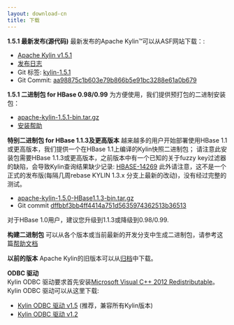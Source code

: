 ```yaml
---
layout: download-cn
title: 下载
---
```


__1.5.1 最新发布(源代码)__
最新发布的Apache Kylin™可以从ASF网站下载：:

* [Apache Kylin v1.5.1](http://www.apache.org/dyn/closer.cgi/kylin/apache-kylin-1.5.1/)
* [发布日志](http://kylin.apache.org/docs15/release_notes.html)
* Git 标签: [kylin-1.5.1](https://github.com/apache/kylin/tree/kylin-1.5.1)
* Git Commit: [aa98875c1b603e79b866b5e91bc3288e61a0b679](https://github.com/apache/kylin/commit/aa98875c1b603e79b866b5e91bc3288e61a0b679)

__1.5.1 二进制包 for HBase 0.98/0.99__
为方便使用，我们提供预打包的二进制安装包：

* [apache-kylin-1.5.1-bin.tar.gz](https://dist.apache.org/repos/dist/release/kylin/apache-kylin-1.5.1/apache-kylin-1.5.1-bin.tar.gz)
* [安装帮助](http://kylin.apache.org/docs15/install)

__特别二进制包 for HBase 1.1.3及更高版本__
越来越多的用户开始部署使用HBase 1.1或更高版本，我们提供一个在HBase 1.1上编译的Kylin快照二进制包；
请注意此安装包需要HBase 1.1.3或更高版本，之前版本中有一个已知的关于fuzzy key过滤器的缺陷，会导致Kylin查询结果缺少记录: [HBASE-14269](https://issues.apache.org/jira/browse/HBASE-14269)
此外请注意，这不是一个正式的发布版(每隔几周rebase KYLIN 1.3.x 分支上最新的改动)，没有经过完整的测试。

* [apache-kylin-1.5.0-HBase1.1.3-bin.tar.gz](https://dist.apache.org/repos/dist/release/kylin/apache-kylin-1.5.0/apache-kylin-1.5.0-HBase1.1.3-bin.tar.gz)
* Git commit [dffbbf3bb4ff4414a751d5635974362513b36513](https://github.com/apache/kylin/commit/dffbbf3bb4ff4414a751d5635974362513b36513) 

对于HBase 1.0用户，建议您升级到1.1.3或降级到0.98/0.99.

__构建二进制包__
可以从各个版本或当前最新的开发分支中生成二进制包，请参考这篇[帮助文档](https://kylin.apache.org/development/howto_package.html)

__以前的版本__
Apache Kylin的旧版本可以从[归档](https://archive.apache.org/dist/kylin/)中下载。

__ODBC 驱动__  
Kylin ODBC 驱动要求首先安装[Microsoft Visual C++ 2012 Redistributable]()。 
Kylin ODBC 驱动可以从这里下载:

* [Kylin ODBC 驱动 v1.5](http://kylin.apache.org/download/KylinODBCDriver-1.5.zip) (推荐，兼容所有Kylin版本)
* [Kylin ODBC 驱动 v1.2](http://kylin.apache.org/download/KylinODBCDriver-1.2.zip)

